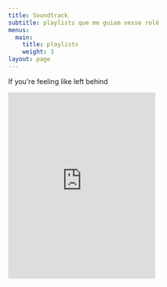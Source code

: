 ```yaml
---
title: Soundtrack
subtitle: playlists que me guiam nesse rolê
menus:
  main:
    title: playlists
    weight: 3
layout: page
---
```

If you're feeling like left behind

<iframe src="https://open.spotify.com/embed/playlist/4uRbprv42dSellICEYfrle" width="300" height="380" frameborder="0" allowtransparency="true" allow="encrypted-media"></iframe>



<div style="display:none;"> 

\    https://developer.spotify.com/documentation/widgets/generate/play-button/

</div>
